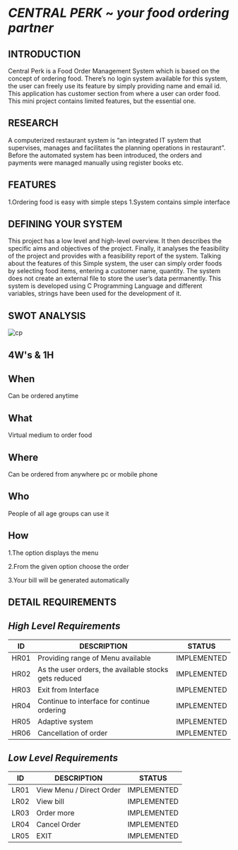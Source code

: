 # *CENTRAL PERK* ~ *your food ordering partner*

## INTRODUCTION

Central Perk is a Food Order Management System which is based on the concept of ordering food. There’s no login system available for this system, 
the user can freely use its feature by simply providing name and email id. 
This application has customer section from where a user can order food. This mini project contains limited features, but the essential one.

## RESEARCH

A computerized restaurant system is “an integrated IT system that supervises, manages and facilitates the planning operations in restaurant”. 
Before the automated system has been introduced, the orders and payments were managed manually using register books etc.

## FEATURES

 1.Ordering food is easy with simple steps
 1.System contains simple interface 
 
## DEFINING YOUR SYSTEM
 
 This project has a low level and high-level overview. It then describes the specific aims and objectives of the project. 
 Finally, it analyses the feasibility of the project and provides with a feasibility report of the system. Talking about the features of this Simple system, the user can simply  order foods by selecting food items, entering a customer name, quantity. 
 The system does not create an external file to store the user’s data permanently. 
 This system is developed using C Programming Language and different variables, strings have been used for the development of it.
 
## SWOT ANALYSIS
 
![cp](https://user-images.githubusercontent.com/86190226/125284920-aa9c2b80-e337-11eb-9e3c-1507003920b4.jpg)

## 4W's & 1H
 
## When
   Can be ordered anytime
   
## What
   Virtual medium to order food

## Where
   Can be ordered from anywhere pc or mobile phone

## Who
   People of all age groups can use it

## How
1.The option displays the menu

2.From the given option choose the order

3.Your bill will be generated automatically

## DETAIL REQUIREMENTS

## *High Level Requirements* 

ID  | DESCRIPTION                           | STATUS
----|---------------------------------------|-------
HR01| Providing range of Menu available     | IMPLEMENTED
HR02| As the user orders, the available stocks gets reduced | IMPLEMENTED
HR03| Exit from Interface | IMPLEMENTED
HR04| Continue to interface for continue ordering | IMPLEMENTED
HR05| Adaptive system | IMPLEMENTED
HR06| Cancellation of order | IMPLEMENTED

## *Low Level Requirements* 

ID  | DESCRIPTION                           | STATUS
----|---------------------------------------|-------
LR01| View Menu / Direct Order    | IMPLEMENTED
LR02| View bill | IMPLEMENTED
LR03| Order more | IMPLEMENTED
LR04| Cancel Order | IMPLEMENTED
LR05| EXIT| IMPLEMENTED










